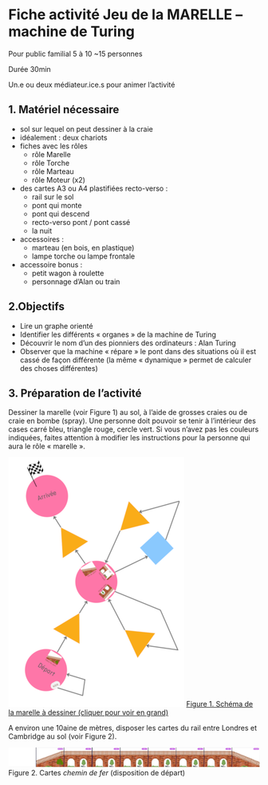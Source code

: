 # Fiche activité Jeu de la MARELLE – machine de Turing

Pour public familial 5 à 10 ~15 personnes

Durée 30min

Un.e ou deux médiateur.ice.s pour animer l’activité

## 1. Matériel nécessaire

- sol sur lequel on peut dessiner à la craie
- idéalement : deux chariots
- fiches avec les rôles 
    - rôle Marelle
    - rôle Torche
    - rôle Marteau
    - rôle Moteur (x2)
- des cartes A3 ou A4 plastifiées recto-verso :
    - rail sur le sol
    - pont qui monte
    - pont qui descend
    - recto-verso pont / pont cassé
    - la nuit
- accessoires :
    - marteau (en bois, en plastique)
    - lampe torche ou lampe frontale
- accessoire bonus :
    - petit wagon à roulette
    - personnage d’Alan ou train

## 2.Objectifs

- Lire un graphe orienté
- Identifier les différents « organes » de la machine de Turing
- Découvrir le nom d’un des pionniers des ordinateurs : Alan Turing
- Observer que la machine « répare » le pont dans des situations où il est cassé de façon différente (la même « dynamique » permet de calculer des choses différentes)

## 3. Préparation de l’activité

Dessiner la marelle (voir Figure 1) au sol, à l’aide de grosses craies ou de craie en bombe (spray). Une personne doit pouvoir se tenir à l’intérieur des cases carré bleu, triangle rouge, cercle vert. Si vous n’avez pas les couleurs indiquées, faites attention à modifier les instructions pour la personne qui aura le rôle « marelle ».

[![schema de la marelle à dessiner](contenu/marelle-mini.png)](contenu/marelle.png)
[Figure 1. Schéma de la marelle à dessiner (cliquer pour voir en grand)](contenu/marelle.png)


A environ une 10aine de mètres, disposer les cartes du rail entre Londres et Cambridge au sol (voir Figure 2). 

![disposition des cartes chemin de fer](contenu/chemin-1.png)
Figure 2. Cartes *chemin de fer* (disposition de départ)

